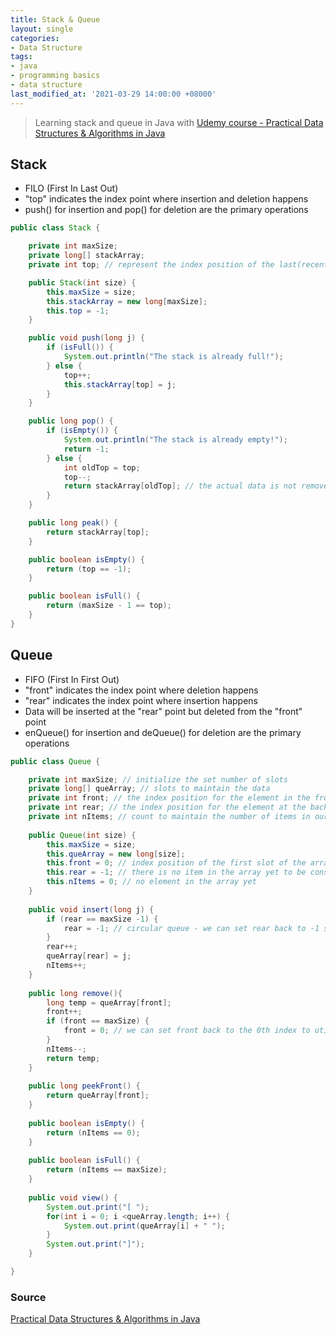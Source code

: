 ```yaml
---
title: Stack & Queue
layout: single
categories:
- Data Structure
tags:
- java
- programming basics
- data structure
last_modified_at: '2021-03-29 14:00:00 +08000'
---
```

> Learning stack and queue in Java with [Udemy course - Practical Data Structures & Algorithms in Java](https://www.udemy.com/course/practical-data-structures-algorithms-in-java/)

## Stack
- FILO (First In Last Out)
- "top" indicates the index point where insertion and deletion happens
- push() for insertion and pop() for deletion are the primary operations

```java
public class Stack {

	private int maxSize;
	private long[] stackArray;
	private int top; // represent the index position of the last(recent) item

	public Stack(int size) {
		this.maxSize = size;
		this.stackArray = new long[maxSize];
		this.top = -1;
	}

	public void push(long j) {
		if (isFull()) {
			System.out.println("The stack is already full!");
		} else {
			top++;
			this.stackArray[top] = j;
		}
	}

	public long pop() {
		if (isEmpty()) {
			System.out.println("The stack is already empty!");
			return -1;
		} else {
			int oldTop = top;
			top--;
			return stackArray[oldTop]; // the actual data is not removed, only the pointer is reduced
		}
	}

	public long peak() {
		return stackArray[top];
	}

	public boolean isEmpty() {
		return (top == -1);
	}

	public boolean isFull() {
		return (maxSize - 1 == top);
	}
}
```

## Queue
- FIFO (First In First Out)
- "front" indicates the index point where deletion happens
- "rear" indicates the index point where insertion happens
- Data will be inserted at the "rear" point but deleted from the "front" point
- enQueue() for insertion and deQueue() for deletion are the primary operations

```java
public class Queue {

	private int maxSize; // initialize the set number of slots
	private long[] queArray; // slots to maintain the data
	private int front; // the index position for the element in the front
	private int rear; // the index position for the element at the back of the line
	private int nItems; // count to maintain the number of items in our queue
	
	public Queue(int size) {
		this.maxSize = size;
		this.queArray = new long[size];
		this.front = 0; // index position of the first slot of the array.
		this.rear = -1; // there is no item in the array yet to be considered as the last item.
		this.nItems = 0; // no element in the array yet
	}
	
	public void insert(long j) {
		if (rear == maxSize -1) {
			rear = -1; // circular queue - we can set rear back to -1 so we can just overwrite data
		}
		rear++;
		queArray[rear] = j;
		nItems++;
	}
	
	public long remove(){
		long temp = queArray[front];
		front++;
		if (front == maxSize) {
			front = 0; // we can set front back to the 0th index to utilize the entire array again
		}
		nItems--;
		return temp;
	}
	
	public long peekFront() {
		return queArray[front];
	}
	
	public boolean isEmpty() {
		return (nItems == 0);
	}
	
	public boolean isFull() {
		return (nItems == maxSize);
	}
	
	public void view() {
		System.out.print("[ ");
		for(int i = 0; i <queArray.length; i++) {
			System.out.print(queArray[i] + " ");
		}
		System.out.print("]");
	}

}
```

### Source
[Practical Data Structures & Algorithms in Java](https://www.udemy.com/course/practical-data-structures-algorithms-in-java/)

